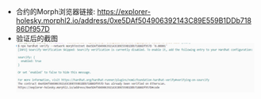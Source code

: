 - 合约的Morph浏览器链接: https://explorer-holesky.morphl2.io/address/0xe5DAf504906392143C89E559B1DDb71886Df957D
- 验证后的截图
![Verify IMG](./verify.png)